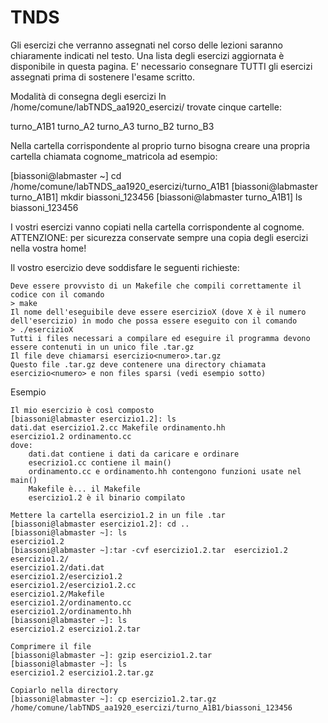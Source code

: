 # TNDS

Gli esercizi che verranno assegnati nel corso delle lezioni saranno chiaramente indicati nel testo.
Una lista degli esercizi aggiornata è disponibile in questa pagina.
E' necessario consegnare TUTTI gli esercizi assegnati prima di sostenere l'esame scritto.

Modalità di consegna degli esercizi
In /home/comune/labTNDS_aa1920_esercizi/ trovate cinque cartelle:

turno_A1B1
turno_A2
turno_A3
turno_B2
turno_B3

Nella cartella corrispondente al proprio turno bisogna creare una propria cartella chiamata
cognome_matricola ad esempio:

[biassoni@labmaster ~] cd /home/comune/labTNDS_aa1920_esercizi/turno_A1B1
[biassoni@labmaster turno_A1B1] mkdir biassoni_123456
[biassoni@labmaster turno_A1B1] ls
biassoni_123456

I vostri esercizi vanno copiati nella cartella corrispondente al cognome.
ATTENZIONE: per sicurezza conservate sempre una copia degli esercizi nella vostra home!

Il vostro esercizio deve soddisfare le seguenti richieste:

    Deve essere provvisto di un Makefile che compili correttamente il codice con il comando
    > make
    Il nome dell'eseguibile deve essere esercizioX (dove X è il numero dell'esercizio) in modo che possa essere eseguito con il comando
    > ./esercizioX
    Tutti i files necessari a compilare ed eseguire il programma devono essere contenuti in un unico file .tar.gz
    Il file deve chiamarsi esercizio<numero>.tar.gz
    Questo file .tar.gz deve contenere una directory chiamata esercizio<numero> e non files sparsi (vedi esempio sotto)


Esempio

    Il mio esercizio è così composto
    [biassoni@labmaster esercizio1.2]: ls
    dati.dat esercizio1.2.cc Makefile ordinamento.hh
    esercizio1.2 ordinamento.cc
    dove:
        dati.dat contiene i dati da caricare e ordinare
        esecrizio1.cc contiene il main()
        ordinamento.cc e ordinamento.hh contengono funzioni usate nel main()
        Makefile è... il Makefile
        esercizio1.2 è il binario compilato

    Mettere la cartella esercizio1.2 in un file .tar
    [biassoni@labmaster esercizio1.2]: cd ..
    [biassoni@labmaster ~]: ls
    esercizio1.2
    [biassoni@labmaster ~]:tar -cvf esercizio1.2.tar  esercizio1.2
    esercizio1.2/
    esercizio1.2/dati.dat
    esercizio1.2/esercizio1.2
    esercizio1.2/esercizio1.2.cc
    esercizio1.2/Makefile
    esercizio1.2/ordinamento.cc
    esercizio1.2/ordinamento.hh
    [biassoni@labmaster ~]: ls
    esercizio1.2 esercizio1.2.tar

    Comprimere il file
    [biassoni@labmaster ~]: gzip esercizio1.2.tar
    [biassoni@labmaster ~]: ls
    esercizio1.2 esercizio1.2.tar.gz

    Copiarlo nella directory
    [biassoni@labmaster ~]: cp esercizio1.2.tar.gz /home/comune/labTNDS_aa1920_esercizi/turno_A1B1/biassoni_123456
